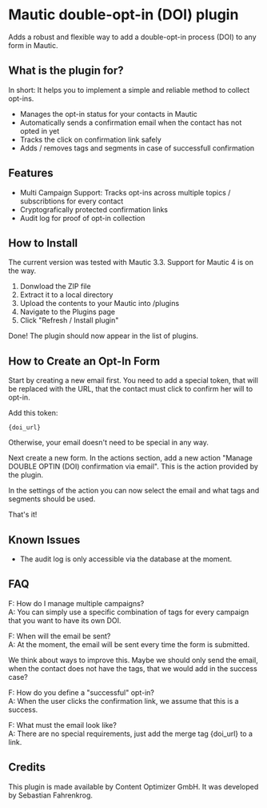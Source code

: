 # Mautic double-opt-in (DOI) plugin

Adds a robust and flexible way to add a double-opt-in process (DOI) to any form in Mautic.


## What is the plugin for?

In short: It helps you to implement a simple and reliable method to collect opt-ins.

- Manages the opt-in status for your contacts in Mautic
- Automatically sends a confirmation email when the contact has not opted in yet
- Tracks the click on confirmation link safely
- Adds / removes tags and segments in case of successfull confirmation


## Features

- Multi Campaign Support: Tracks opt-ins across multiple topics / subscribtions for every contact
- Cryptografically protected confirmation links
- Audit log for proof of opt-in collection


## How to Install

The current version was tested with Mautic 3.3. Support for Mautic 4 is on the way.

1. Donwload the ZIP file
2. Extract it to a local directory
3. Upload the contents to your Mautic into /plugins
4. Navigate to the Plugins page
5. Click "Refresh / Install plugin"

Done! The plugin should now appear in the list of plugins.



## How to Create an Opt-In Form

Start by creating a new email first. You need to add a special token, that will be replaced with the URL, that the
contact must click to confirm her will to opt-in.

Add this token:

````
{doi_url}
````

Otherwise, your email doesn't need to be special in any way. 

Next create a new form. In the actions section, add a new action "Manage DOUBLE OPTIN (DOI) confirmation via email". 
This is the action provided by the plugin.

In the settings of the action you can now select the email and what tags and segments should be used.

That's it!


## Known Issues

- The audit log is only accessible via the database at the moment.


## FAQ

F: How do I manage multiple campaigns?<br>
A: You can simply use a specific combination of tags for every campaign that you want to have its own DOI.

F: When will the email be sent?<br>
A: At the moment, the email will be sent every time the form is submitted.

We think about ways to improve this. Maybe we should only send the email, when the contact does not have the tags, that 
we would add in the success case?

F: How do you define a "successful" opt-in?<br>
A: When the user clicks the confirmation link, we assume that this is a success. 

F: What must the email look like?<br>
A: There are no special requirements, just add the merge tag {doi_url} to a link.


## Credits

This plugin is made available by Content Optimizer GmbH. It was developed by Sebastian Fahrenkrog.

